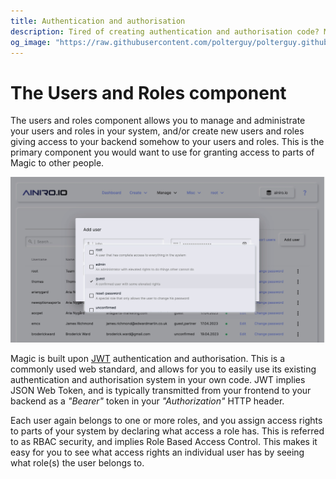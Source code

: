 ```yaml
---
title: Authentication and authorisation
description: Tired of creating authentication and authorisation code? Magic contains both of these constructs out of the box, allowing you to use Magic's existing HTTP endpoints to authenticate your users.
og_image: "https://raw.githubusercontent.com/polterguy/polterguy.github.io/master/images/auth.jpg"
---
```


# The Users and Roles component

The users and roles component allows you to manage and administrate your users and roles in your system, and/or
create new users and roles giving access to your backend somehow to your users and roles. This is the primary component you
would want to use for granting access to parts of Magic to other people.

![Users and roles administration in Magic](https://raw.githubusercontent.com/polterguy/polterguy.github.io/master/images/auth.jpg)

Magic is built upon [JWT](https://jwt.io) authentication and authorisation. This is a commonly used web standard, and allows
for you to easily use its existing authentication and authorisation system in your own code. JWT implies JSON Web Token,
and is typically transmitted from your frontend to your backend as a _"Bearer"_ token in your _"Authorization"_ HTTP header.

Each user again belongs to one or more roles, and you assign access rights to parts of your system by declaring what access a
role has. This is referred to as RBAC security, and implies Role Based Access Control. This makes it easy for you to see
what access rights an individual user has by seeing what role(s) the user belongs to.
